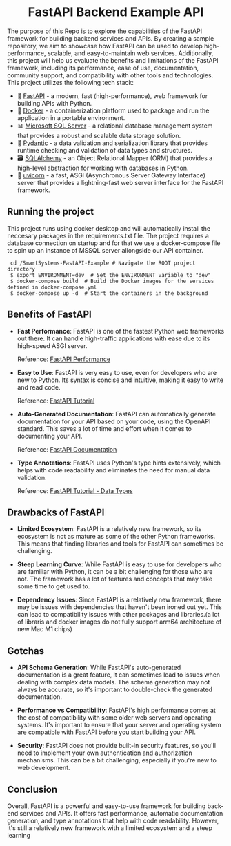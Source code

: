 <h1 align=center><strong>FastAPI Backend Example API</strong></h1>

The purpose of this Repo is to explore the capabilities of the FastAPI framework for building backend services and APIs. By creating a sample repository, we aim to showcase how FastAPI can be used to develop high-performance, scalable, and easy-to-maintain web services. Additionally, this project will help us evaluate the benefits and limitations of the FastAPI framework, including its performance, ease of use, documentation, community support, and compatibility with other tools and technologies. This project utilizes the following tech stack:

- 🐍 [FastAPI](https://fastapi.tiangolo.com/) - a modern, fast (high-performance), web framework for building APIs with Python.
- 🐳 [Docker](https://www.docker.com/) - a containerization platform used to package and run the application in a portable environment.
- 📊 [Microsoft SQL Server](https://learn.microsoft.com/en-us/sql/linux/quickstart-install-connect-docker?view=sql-server-ver16&pivots=cs1-bash) - a relational database management system that provides a robust and scalable data storage solution.
- 🦜 [Pydantic](https://pydantic-docs.helpmanual.io/) - a data validation and serialization library that provides runtime checking and validation of data types and structures.
- 🗃️ [SQLAlchemy](https://www.sqlalchemy.org/) - an Object Relational Mapper (ORM) that provides a high-level abstraction for working with databases in Python.
- 🚀 [uvicorn](https://www.uvicorn.org/) - a fast, ASGI (Asynchronous Server Gateway Interface) server that provides a lightning-fast web server interface for the FastAPI framework.

## Running the project

This project runs using docker desktop and will automatically install the neccesary packages in the requirements.txt file.
The project requires a database connection on startup and for that we use a docker-compose file to
spin up an instance of MSSQL server allongside our API container.

```shell
 cd /SmartSystems-FastAPI-Example # Navigate the ROOT project directory
 $ export ENVIRONMENT=dev  # Set the ENVIRONMENT variable to "dev"
 $ docker-compose build  # Build the Docker images for the services defined in docker-compose.yml
 $ docker-compose up -d  # Start the containers in the background
```


## Benefits of FastAPI

- **Fast Performance**: FastAPI is one of the fastest Python web frameworks out there. It can handle high-traffic applications with ease due to its high-speed ASGI server.

  Reference: [FastAPI Performance](https://fastapi.tiangolo.com/benchmarks/)

- **Easy to Use**: FastAPI is very easy to use, even for developers who are new to Python. Its syntax is concise and intuitive, making it easy to write and read code.

  Reference: [FastAPI Tutorial](https://fastapi.tiangolo.com/tutorial/)

- **Auto-Generated Documentation**: FastAPI can automatically generate documentation for your API based on your code, using the OpenAPI standard. This saves a lot of time and effort when it comes to documenting your API.

  Reference: [FastAPI Documentation](https://fastapi.tiangolo.com/)

- **Type Annotations**: FastAPI uses Python's type hints extensively, which helps with code readability and eliminates the need for manual data validation.

  Reference: [FastAPI Tutorial - Data Types](https://fastapi.tiangolo.com/tutorial/body-multiple-params/#more-about-data-types)

## Drawbacks of FastAPI

- **Limited Ecosystem**: FastAPI is a relatively new framework, so its ecosystem is not as mature as some of the other Python frameworks. This means that finding libraries and tools for FastAPI can sometimes be challenging.

- **Steep Learning Curve**: While FastAPI is easy to use for developers who are familiar with Python, it can be a bit challenging for those who are not. The framework has a lot of features and concepts that may take some time to get used to.

- **Dependency Issues**: Since FastAPI is a relatively new framework, there may be issues with dependencies that haven't been ironed out yet. This can lead to compatibility issues with other packages and libraries.(a lot of libraris and docker images do not fully support arm64 architecture of new Mac M1 chips)

## Gotchas

- **API Schema Generation**: While FastAPI's auto-generated documentation is a great feature, it can sometimes lead to issues when dealing with complex data models. The schema generation may not always be accurate, so it's important to double-check the generated documentation.

- **Performance vs Compatibility**: FastAPI's high performance comes at the cost of compatibility with some older web servers and operating systems. It's important to ensure that your server and operating system are compatible with FastAPI before you start building your API.

- **Security**: FastAPI does not provide built-in security features, so you'll need to implement your own authentication and authorization mechanisms. This can be a bit challenging, especially if you're new to web development.

## Conclusion

Overall, FastAPI is a powerful and easy-to-use framework for building back-end services and APIs. It offers fast performance, automatic documentation generation, and type annotations that help with code readability. However, it's still a relatively new framework with a limited ecosystem and a steep learning
